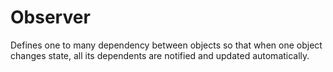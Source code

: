 # Observer
Defines one to many dependency between objects so that when one object changes state, all its dependents are notified and updated automatically.